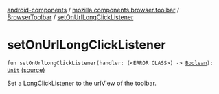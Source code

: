 [android-components](../../index.md) / [mozilla.components.browser.toolbar](../index.md) / [BrowserToolbar](index.md) / [setOnUrlLongClickListener](./set-on-url-long-click-listener.md)

# setOnUrlLongClickListener

`fun setOnUrlLongClickListener(handler: (<ERROR CLASS>) -> `[`Boolean`](https://kotlinlang.org/api/latest/jvm/stdlib/kotlin/-boolean/index.html)`): `[`Unit`](https://kotlinlang.org/api/latest/jvm/stdlib/kotlin/-unit/index.html) [(source)](https://github.com/mozilla-mobile/android-components/blob/master/components/browser/toolbar/src/main/java/mozilla/components/browser/toolbar/BrowserToolbar.kt#L676)

Set a LongClickListener to the urlView of the toolbar.

